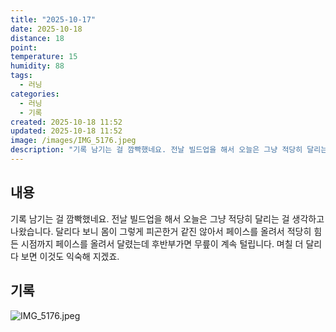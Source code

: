 ```yaml
---
title: "2025-10-17"
date: 2025-10-18
distance: 18
point:
temperature: 15
humidity: 88
tags:
  - 러닝
categories:
  - 러닝
  - 기록
created: 2025-10-18 11:52
updated: 2025-10-18 11:52
image: /images/IMG_5176.jpeg
description: "기록 남기는 걸 깜빡했네요. 전날 빌드업을 해서 오늘은 그냥 적당히 달리는 걸 생각하고 나왔습니다. 달리다 보니 몸이 그렇게 피곤한거 같진 않아서 페이스를 올려서 적당히 힘든 시점까지 페이스를 올려서 달렸는데 후반부가면 무릎이 계속 털립니다. 며칠 더 달리다 보면 이것도 익숙해 지겠죠."
---
```

## 내용
기록 남기는 걸 깜빡했네요. 
전날 빌드업을 해서 오늘은 그냥 적당히 달리는 걸 생각하고 나왔습니다. 달리다 보니 몸이 그렇게 피곤한거 같진 않아서 페이스를 올려서 적당히 힘든 시점까지 페이스를 올려서 달렸는데 후반부가면 무릎이 계속 털립니다. 며칠 더 달리다 보면 이것도 익숙해 지겠죠.

## 기록
![IMG_5176.jpeg](/images/IMG_5176.jpeg)

